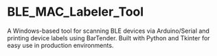 # BLE_MAC_Labeler_Tool
A Windows-based tool for scanning BLE devices via Arduino/Serial and printing device labels using BarTender.   Built with Python and Tkinter for easy use in production environments.

